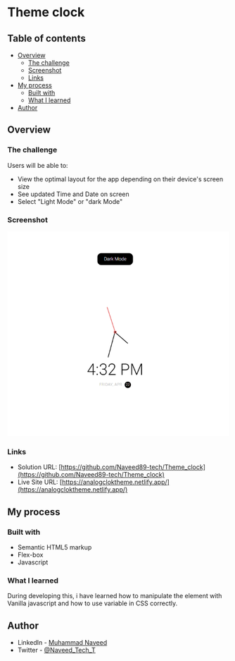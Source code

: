 # Theme clock

## Table of contents

- [Overview](#overview)
  - [The challenge](#the-challenge)
  - [Screenshot](#screenshot)
  - [Links](#links)
- [My process](#my-process)
  - [Built with](#built-with)
  - [What I learned](#what-i-learned)
- [Author](#author)

## Overview

### The challenge

Users will be able to:

- View the optimal layout for the app depending on their device's screen size
- See updated Time and Date on screen
- Select "Light Mode" or "dark Mode"

### Screenshot

![Interactive rating component full screen view](Screenshot.png)

### Links

- Solution URL: [https://github.com/Naveed89-tech/Theme_clock](https://github.com/Naveed89-tech/Theme_clock)
- Live Site URL: [https://analogcloktheme.netlify.app/](https://analogcloktheme.netlify.app/)

## My process

### Built with

- Semantic HTML5 markup
- Flex-box
- Javascript

### What I learned

During developing this, i have learned how to manipulate the element with Vanilla javascript and how to use variable in CSS correctly.

## Author

- LinkedIn - [Muhammad Naveed](https://www.linkedin.com/in/muhammad-naveed-857600231/)
- Twitter - [@Naveed_Tech_T](https://twitter.com/Naveed_Tech_T)

